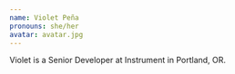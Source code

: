 ```yaml
---
name: Violet Peña
pronouns: she/her
avatar: avatar.jpg
---
```


Violet is a Senior Developer at Instrument in Portland, OR.
